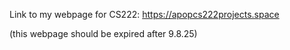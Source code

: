 Link to my webpage for CS222:
https://apopcs222projects.space



(this webpage should be expired after 9.8.25)
